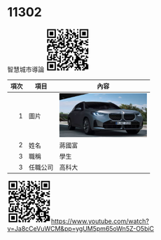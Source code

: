 # 11302
智慧城市導論
<img src="qrcode.png" width="100" Height="100" />


| 項次 | 項目 | 內容 |
|----:|------|------|
|1 | 圖片 | <img src="CAR.PNG" width="200" Height="100" />|
|2 | 姓名 | 蔣國富 |
|3 | 職稱 | 學生| 
|3 | 任職公司 | 高科大| 

<img src="qrcode.png" width="100" Height="100" />https://www.youtube.com/watch?v=Ja8cCeVuWCM&pp=ygUM5pm65oWn5Z-O5biC

